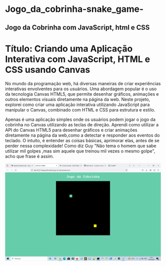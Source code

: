 # Jogo_da_cobrinha-snake_game-
<h2>Jogo da Cobrinha com JavaScript, html e CSS</h2>



<h1>Título: Criando uma Aplicação Interativa com JavaScript, HTML e CSS usando Canvas</h1>

<p>No mundo da programação web, há diversas maneiras de criar experiências interativas envolventes para os usuários. Uma abordagem popular é o uso da tecnologia Canvas HTML5, que permite desenhar gráficos, animações e outros elementos visuais diretamente na página da web. Neste projeto, explorei como criar uma aplicação interativa utilizando JavaScript para manipular o Canvas, combinado com HTML e CSS para estrutura e estilo.</p>
<p>Apenas é uma aplicação simples onde os usuários podem jogar o jogo da cobrinha no Canvas utilizando as teclas de direção. 
Aprendi como utilizar a API do Canvas HTML5 para desenhar gráficos e criar animações diretamente na página da web,como a detectar e responder aos eventos do teclado.
O intuito, é entender as coisas básicas, aprimorar elas, antes de se perder nessa complexidade! Como diz Guy "Não tema o homem que sabe utilizar mil golpes
,mas sim aquele que treinou mil vezes o mesmo golpe", acho que frase é assim.</p>

![imgem da cobrinha](https://github.com/Lucian11-LA/Jogo_da_cobrinha-snake_game-/blob/master/cobrinhaindex.png)
